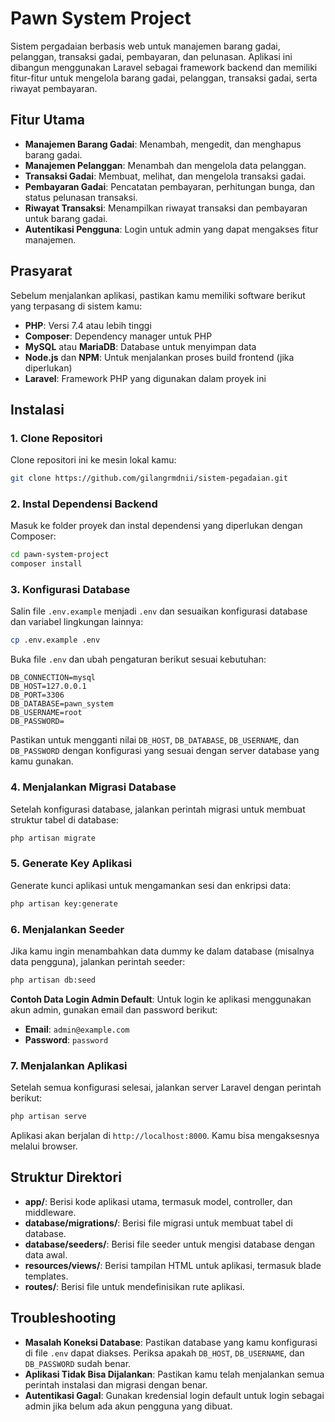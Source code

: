 

# Pawn System Project

Sistem pergadaian berbasis web untuk manajemen barang gadai, pelanggan, transaksi gadai, pembayaran, dan pelunasan. Aplikasi ini dibangun menggunakan Laravel sebagai framework backend dan memiliki fitur-fitur untuk mengelola barang gadai, pelanggan, transaksi gadai, serta riwayat pembayaran.

## Fitur Utama

* **Manajemen Barang Gadai**: Menambah, mengedit, dan menghapus barang gadai.
* **Manajemen Pelanggan**: Menambah dan mengelola data pelanggan.
* **Transaksi Gadai**: Membuat, melihat, dan mengelola transaksi gadai.
* **Pembayaran Gadai**: Pencatatan pembayaran, perhitungan bunga, dan status pelunasan transaksi.
* **Riwayat Transaksi**: Menampilkan riwayat transaksi dan pembayaran untuk barang gadai.
* **Autentikasi Pengguna**: Login untuk admin yang dapat mengakses fitur manajemen.

## Prasyarat

Sebelum menjalankan aplikasi, pastikan kamu memiliki software berikut yang terpasang di sistem kamu:

* **PHP**: Versi 7.4 atau lebih tinggi
* **Composer**: Dependency manager untuk PHP
* **MySQL** atau **MariaDB**: Database untuk menyimpan data
* **Node.js** dan **NPM**: Untuk menjalankan proses build frontend (jika diperlukan)
* **Laravel**: Framework PHP yang digunakan dalam proyek ini

## Instalasi

### 1. Clone Repositori

Clone repositori ini ke mesin lokal kamu:

```bash
git clone https://github.com/gilangrmdnii/sistem-pegadaian.git
```

### 2. Instal Dependensi Backend

Masuk ke folder proyek dan instal dependensi yang diperlukan dengan Composer:

```bash
cd pawn-system-project
composer install
```

### 3. Konfigurasi Database

Salin file `.env.example` menjadi `.env` dan sesuaikan konfigurasi database dan variabel lingkungan lainnya:

```bash
cp .env.example .env
```

Buka file `.env` dan ubah pengaturan berikut sesuai kebutuhan:

```plaintext
DB_CONNECTION=mysql
DB_HOST=127.0.0.1
DB_PORT=3306
DB_DATABASE=pawn_system
DB_USERNAME=root
DB_PASSWORD=
```

Pastikan untuk mengganti nilai `DB_HOST`, `DB_DATABASE`, `DB_USERNAME`, dan `DB_PASSWORD` dengan konfigurasi yang sesuai dengan server database yang kamu gunakan.

### 4. Menjalankan Migrasi Database

Setelah konfigurasi database, jalankan perintah migrasi untuk membuat struktur tabel di database:

```bash
php artisan migrate
```

### 5. Generate Key Aplikasi

Generate kunci aplikasi untuk mengamankan sesi dan enkripsi data:

```bash
php artisan key:generate
```

### 6. Menjalankan Seeder

Jika kamu ingin menambahkan data dummy ke dalam database (misalnya data pengguna), jalankan perintah seeder:

```bash
php artisan db:seed
```

**Contoh Data Login Admin Default**:
Untuk login ke aplikasi menggunakan akun admin, gunakan email dan password berikut:

* **Email**: `admin@example.com`
* **Password**: `password`

### 7. Menjalankan Aplikasi

Setelah semua konfigurasi selesai, jalankan server Laravel dengan perintah berikut:

```bash
php artisan serve
```

Aplikasi akan berjalan di `http://localhost:8000`. Kamu bisa mengaksesnya melalui browser.

## Struktur Direktori

* **app/**: Berisi kode aplikasi utama, termasuk model, controller, dan middleware.
* **database/migrations/**: Berisi file migrasi untuk membuat tabel di database.
* **database/seeders/**: Berisi file seeder untuk mengisi database dengan data awal.
* **resources/views/**: Berisi tampilan HTML untuk aplikasi, termasuk blade templates.
* **routes/**: Berisi file untuk mendefinisikan rute aplikasi.

## Troubleshooting

* **Masalah Koneksi Database**: Pastikan database yang kamu konfigurasi di file `.env` dapat diakses. Periksa apakah `DB_HOST`, `DB_USERNAME`, dan `DB_PASSWORD` sudah benar.
* **Aplikasi Tidak Bisa Dijalankan**: Pastikan kamu telah menjalankan semua perintah instalasi dan migrasi dengan benar.
* **Autentikasi Gagal**: Gunakan kredensial login default untuk login sebagai admin jika belum ada akun pengguna yang dibuat.


